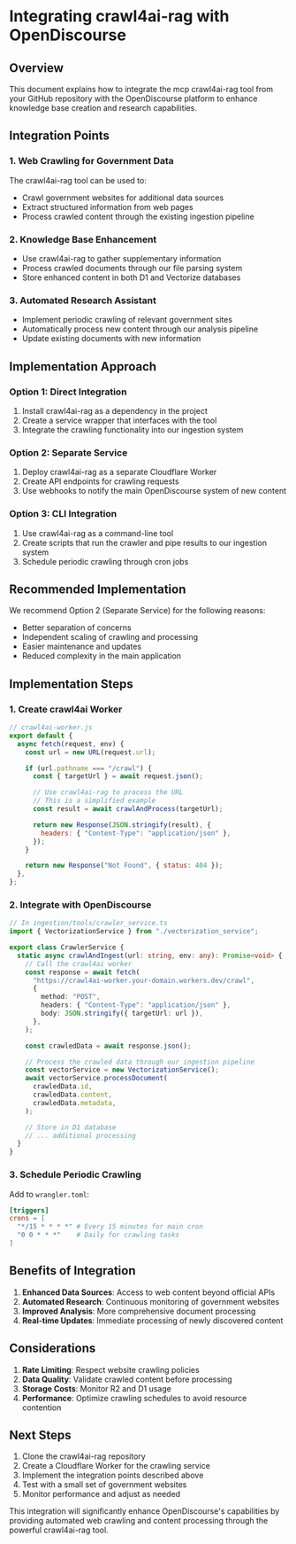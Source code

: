 # Integrating crawl4ai-rag with OpenDiscourse

## Overview

This document explains how to integrate the mcp crawl4ai-rag tool from your GitHub repository with the OpenDiscourse platform to enhance knowledge base creation and research capabilities.

## Integration Points

### 1. Web Crawling for Government Data

The crawl4ai-rag tool can be used to:

- Crawl government websites for additional data sources
- Extract structured information from web pages
- Process crawled content through the existing ingestion pipeline

### 2. Knowledge Base Enhancement

- Use crawl4ai-rag to gather supplementary information
- Process crawled documents through our file parsing system
- Store enhanced content in both D1 and Vectorize databases

### 3. Automated Research Assistant

- Implement periodic crawling of relevant government sites
- Automatically process new content through our analysis pipeline
- Update existing documents with new information

## Implementation Approach

### Option 1: Direct Integration

1. Install crawl4ai-rag as a dependency in the project
2. Create a service wrapper that interfaces with the tool
3. Integrate the crawling functionality into our ingestion system

### Option 2: Separate Service

1. Deploy crawl4ai-rag as a separate Cloudflare Worker
2. Create API endpoints for crawling requests
3. Use webhooks to notify the main OpenDiscourse system of new content

### Option 3: CLI Integration

1. Use crawl4ai-rag as a command-line tool
2. Create scripts that run the crawler and pipe results to our ingestion system
3. Schedule periodic crawling through cron jobs

## Recommended Implementation

We recommend Option 2 (Separate Service) for the following reasons:

- Better separation of concerns
- Independent scaling of crawling and processing
- Easier maintenance and updates
- Reduced complexity in the main application

## Implementation Steps

### 1. Create crawl4ai Worker

```javascript
// crawl4ai-worker.js
export default {
  async fetch(request, env) {
    const url = new URL(request.url);

    if (url.pathname === "/crawl") {
      const { targetUrl } = await request.json();

      // Use crawl4ai-rag to process the URL
      // This is a simplified example
      const result = await crawlAndProcess(targetUrl);

      return new Response(JSON.stringify(result), {
        headers: { "Content-Type": "application/json" },
      });
    }

    return new Response("Not Found", { status: 404 });
  },
};
```

### 2. Integrate with OpenDiscourse

```typescript
// In ingestion/tools/crawler_service.ts
import { VectorizationService } from "./vectorization_service";

export class CrawlerService {
  static async crawlAndIngest(url: string, env: any): Promise<void> {
    // Call the crawl4ai worker
    const response = await fetch(
      "https://crawl4ai-worker.your-domain.workers.dev/crawl",
      {
        method: "POST",
        headers: { "Content-Type": "application/json" },
        body: JSON.stringify({ targetUrl: url }),
      },
    );

    const crawledData = await response.json();

    // Process the crawled data through our ingestion pipeline
    const vectorService = new VectorizationService();
    await vectorService.processDocument(
      crawledData.id,
      crawledData.content,
      crawledData.metadata,
    );

    // Store in D1 database
    // ... additional processing
  }
}
```

### 3. Schedule Periodic Crawling

Add to `wrangler.toml`:

```toml
[triggers]
crons = [
  "*/15 * * * *" # Every 15 minutes for main cron
  "0 0 * * *"    # Daily for crawling tasks
]
```

## Benefits of Integration

1. **Enhanced Data Sources**: Access to web content beyond official APIs
2. **Automated Research**: Continuous monitoring of government websites
3. **Improved Analysis**: More comprehensive document processing
4. **Real-time Updates**: Immediate processing of newly discovered content

## Considerations

1. **Rate Limiting**: Respect website crawling policies
2. **Data Quality**: Validate crawled content before processing
3. **Storage Costs**: Monitor R2 and D1 usage
4. **Performance**: Optimize crawling schedules to avoid resource contention

## Next Steps

1. Clone the crawl4ai-rag repository
2. Create a Cloudflare Worker for the crawling service
3. Implement the integration points described above
4. Test with a small set of government websites
5. Monitor performance and adjust as needed

This integration will significantly enhance OpenDiscourse's capabilities by providing automated web crawling and content processing through the powerful crawl4ai-rag tool.
